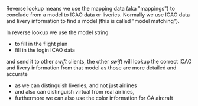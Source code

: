 <!--
    SPDX-FileCopyrightText: Copyright (C) swift Project Community / Contributors
    SPDX-License-Identifier: GFDL-1.3-only
-->

Reverse lookup means we use the mapping data (aka "mappings") to conclude from a model to ICAO data or liveries.
Normally we use ICAO data and livery information to find a model (this is called "model matching").

In reverse lookup we use the model string

- to fill in the flight plan
- fill in the login ICAO data

and send it to other *swift* clients, the other *swift* will lookup the correct ICAO and livery information from that model as those are more detailed and accurate

- as we can distinguish liveries, and not just airlines
- and also can distinguish virtual from real airlines,
- furthermore we can also use the color information for GA aircraft

